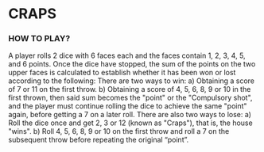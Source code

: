 # CRAPS 

### HOW TO PLAY?
A player rolls 2 dice with 6 faces each and the faces contain 1, 2, 3, 4, 5, and 6 points. Once the dice have stopped, the sum of the points on the two upper faces is calculated to establish whether it has been won or lost according to the following:
There are two ways to win:
a)	Obtaining a score of 7 or 11 on the first throw.
b)	Obtaining a score of 4, 5, 6, 8, 9 or 10 in the first thrown, then said sum becomes the "point" or the "Compulsory shot", and the player must continue rolling the dice to achieve the same "point" again, before getting a 7 on a later roll.
There are also two ways to lose:
a)	Roll the dice once and get 2, 3 or 12 (known as "Craps"), that is, the house "wins".
b)	Roll 4, 5, 6, 8, 9 or 10 on the first throw and roll a 7 on the subsequent throw before repeating the original “point”.

